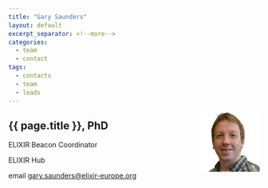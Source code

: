 ```yaml
---
title: "Gary Saunders"
layout: default
excerpt_separator: <!--more-->
categories:
  - team
  - contact
tags:
  - contacts
  - team
  - leads
---
```



<img style="float: right; width: 120px;" src="/assets/img/team/garys.jpg" />

## {{ page.title }}, PhD

ELIXIR Beacon Coordinator

ELIXIR Hub

email [gary.saunders@elixir-europe.org](mailto:elixir-europe.org)

<!--more-->
